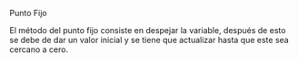 Punto Fijo

El método del punto fijo consiste en despejar la variable, después de esto se debe de dar un valor inicial y se tiene que actualizar hasta que este sea cercano a cero.
